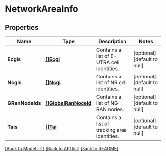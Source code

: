 # NetworkAreaInfo

## Properties
Name | Type | Description | Notes
------------ | ------------- | ------------- | -------------
**Ecgis** | [**[]Ecgi**](Ecgi.md) | Contains a list of E-UTRA cell identities. | [optional] [default to null]
**Ncgis** | [**[]Ncgi**](Ncgi.md) | Contains a list of NR cell identities. | [optional] [default to null]
**GRanNodeIds** | [**[]GlobalRanNodeId**](GlobalRanNodeId.md) | Contains a list of NG RAN nodes. | [optional] [default to null]
**Tais** | [**[]Tai**](Tai.md) | Contains a list of tracking area identities. | [optional] [default to null]

[[Back to Model list]](../README.md#documentation-for-models) [[Back to API list]](../README.md#documentation-for-api-endpoints) [[Back to README]](../README.md)

